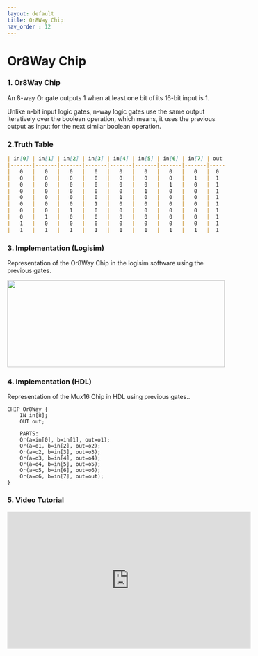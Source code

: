 ```yaml
---
layout: default
title: Or8Way Chip
nav_order : 12
---
```


# Or8Way Chip 

### 1. Or8Way Chip
An 8-way Or gate outputs 1 when at least one bit of its 16-bit input is 1.

Unlike n-bit input logic gates, n-way logic gates use the same output iteratively over the boolean operation, which means, it uses the previous output as input for the next similar boolean operation.

### 2.Truth Table

```markdown
| in[0] | in[1] | in[2] | in[3] | in[4] | in[5] | in[6] | in[7] | out |
|-------|-------|-------|-------|-------|-------|-------|-------|-----|
|   0   |   0   |   0   |   0   |   0   |   0   |   0   |   0   |  0  |
|   0   |   0   |   0   |   0   |   0   |   0   |   0   |   1   |  1  |
|   0   |   0   |   0   |   0   |   0   |   0   |   1   |   0   |  1  |
|   0   |   0   |   0   |   0   |   0   |   1   |   0   |   0   |  1  |
|   0   |   0   |   0   |   0   |   1   |   0   |   0   |   0   |  1  |
|   0   |   0   |   0   |   1   |   0   |   0   |   0   |   0   |  1  |
|   0   |   0   |   1   |   0   |   0   |   0   |   0   |   0   |  1  |
|   0   |   1   |   0   |   0   |   0   |   0   |   0   |   0   |  1  |
|   1   |   0   |   0   |   0   |   0   |   0   |   0   |   0   |  1  |
|   1   |   1   |   1   |   1   |   1   |   1   |   1   |   1   |  1  |
```

### 3. Implementation (Logisim)
Representation of the Or8Way Chip in the logisim software using the previous gates.

<img src="/nand2tetris/logisim/or8way.png" width="500" height="200px"/> 


### 4. Implementation (HDL)
Representation of the Mux16 Chip in HDL using previous gates..


```hdl
CHIP Or8Way {
    IN in[8];
    OUT out;

    PARTS:
    Or(a=in[0], b=in[1], out=o1);
    Or(a=o1, b=in[2], out=o2);
    Or(a=o2, b=in[3], out=o3);
    Or(a=o3, b=in[4], out=o4);
    Or(a=o4, b=in[5], out=o5);
    Or(a=o5, b=in[6], out=o6);
    Or(a=o6, b=in[7], out=out);
}
 ```
### 5. Video Tutorial
<iframe width="560" height="315" src="https://www.youtube.com/embed/xnyV7mmg_HI?si=Djh3uKI4ZbBWrKk6" title="YouTube video player" frameborder="0" allow="accelerometer; autoplay; clipboard-write; encrypted-media; gyroscope; picture-in-picture; web-share" referrerpolicy="strict-origin-when-cross-origin" allowfullscreen></iframe>
